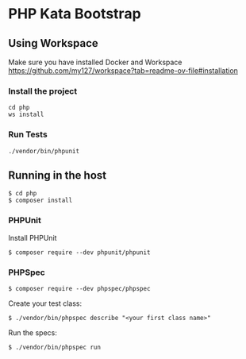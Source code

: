 # PHP Kata Bootstrap

## Using Workspace
Make sure you have installed Docker and Workspace https://github.com/my127/workspace?tab=readme-ov-file#installation

### Install the project
```
cd php
ws install
```

### Run Tests
```
./vendor/bin/phpunit
```

## Running in the host
```
$ cd php
$ composer install
```

### PHPUnit

Install PHPUnit

```
$ composer require --dev phpunit/phpunit
```

### PHPSpec

```
$ composer require --dev phpspec/phpspec
```
Create your test class:

```
$ ./vendor/bin/phpspec describe "<your first class name>"
```

Run the specs:

```
$ ./vendor/bin/phpspec run
```
